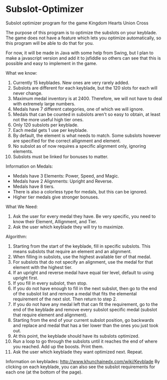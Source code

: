 # Subslot-Optimizer
Subslot optimizer program for the game Kingdom Hearts Union Cross

The purpose of this program is to optimize the subslots on your keyblade. 
The game does not have a feature which lets you optimize automatically, so this program will be able to do that for you.

For now, it will be made in Java with some help from Swing, but I plan to make a javascript version and add it to jsfiddle so others can see that this is possible and easy to implement in the game.

What we know:
1. Currently 15 keyblades. New ones are very rarely added.
2. Subslots are different for each keyblade, but the 120 
slots for each will never change.
3. Maximum medal inventory is at 2400. Therefore, we will 
not have to deal with extremely large numbers.
4. Medals have 7 different categories, one of which we will
ignore.
5. Medals that can be counted in subslots aren't so easy to
obtain, at least not the more useful high tier ones.
6. Only 120 subslots per keyblade.
7. Each medal gets 1 use per keyblade.
8. By default, the element is what needs to match. Some subslots
however are specified for the correct allignment and element.
9. No subslot as of now requires a specific alignment only, 
ignoring elements.
10. Subslots must be linked for bonuses to matter.


Information on Medals:
- Medals have 3 Elements: Power, Speed, and Magic.
- Medals have 2 Alignments: Upright and Reverse.
- Medals have 8 tiers.
- There is also a colorless type for medals, but this can
be ignored. 
- Higher tier medals give stronger bonuses.


What We Need:
1. Ask the user for every medal they have. Be very specific, you
need to know their Element, Allignment, and Tier.
2. Ask the user which keyblade they will try to maximize. 


Algorithm:
1. Starting from the start of the keyblade, fill in specific 
subslots. This means subslots that require an element and an 
alignment.
2. When filling in subslots, use the highest available tier of
that medal.
3. For subslots that do not specify an alignment, use the medal
for that element with the highest tier.
4. If an upright and reverse medal have equal tier level, default
to using upright first.
5. If you fill in every subslot, then stop.
6. If you do not have enough to fill in the next subslot, then
go to the end of the subslot list and remove a medal that fits
the elemental requirement of the next slot. Then return to step 2.
7. If you do not have any medal left that can fit the requirement,
go to the end of the keyblade and remove every subslot specific 
medal (subslot that require element and alignment).
8. Starting from the end of your current subslot position, go
backwards and replace and medal that has a tier lower than the
ones you just took out.
9. At this point, the keyblade should have its subslots optimized.
10. Run a loop to go through the subslots until it reaches the end
of where you reached. Add up the boosts. Print them.
11. Ask the user which keyblade they want optimized next. Repeat.

Information on keyblades: http://www.khunchainedx.com/wiki/Keyblade
By clicking on each keyblade, you can also see the subslot requirements for each one (at the bottom of the page).
